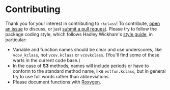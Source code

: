 Contributing
============

Thank you for your interest in contributing to `rkclass`! To contribute, [open an issue](https://github.com/potterzot/rkclass/issues/new) to discuss, or just [submit a pull request](https://github.com/potterzot/rkclass/compare/). Please try to follow the package coding style, which follows Hadley Wickham's [style guide](http://adv-r.had.co.nz/Style.html), in particular:

* Variable and function names should be clear and use underscores, like `vcov_kclass`, not `vcov.kclass` or `vcovkclass`. (You'll find some of these warts in the current code base.)
* In the case of **S3** methods, names will include periods or have to conform to the standard method name, like `estfun.kclass`, but in general try to use full words rather than abbreviations.
* Please document functions with [Roxygen](https://github.com/klutometis/roxygen).
